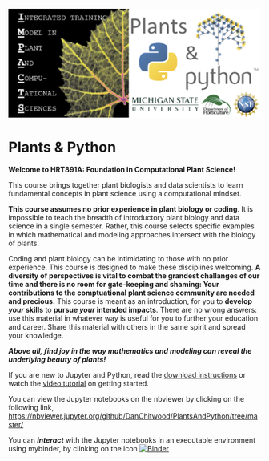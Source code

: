 ![alt text](https://github.com/DanChitwood/PlantsAndPython/blob/master/plantsandpython.jpg)

# Plants & Python

**Welcome to HRT891A: Foundation in Computational Plant Science!**

This course brings together plant biologists and data scientists to learn fundamental concepts in plant science using a computational mindset.

**This course assumes no prior experience in plant biology or coding**. It is impossible to teach the breadth of introductory plant biology and data science in a single semester. Rather, this course selects specific examples in which mathematical and modeling approaches intersect with the biology of plants.

Coding and plant biology can be intimidating to those with no prior experience. This course is designed to make these disciplines welcoming. **A diversity of perspectives is vital to combat the grandest challanges of our time and there is no room for gate-keeping and shaming: Your contributions to the comptuational plant science community are needed and precious.** This course is meant as an introduction, for you to **develop *your* skills** to **pursue *your* intended impacts**. There are no wrong answers: use this material in whatever way is useful for you to further your education and career. Share this material with others in the same spirit and spread your knowledge.

***Above all, find joy in the way mathematics and modeling can reveal the underlying beauty of plants!***

If you are new to Jupyter and Python, read the [download instructions](https://nbviewer.jupyter.org/github/DanChitwood/PlantsAndPython/blob/master/PlantsAndPython0_GettingStartedWithJupyter.ipynb) or watch the [video tutorial](https://www.youtube.com/watch?v=CDHRKQl_Pq8) on getting started.

You can view the Jupyter notebooks on the nbviewer by clicking on the following link, https://nbviewer.jupyter.org/github/DanChitwood/PlantsAndPython/tree/master/

You can ***interact*** with the Jupyter notebooks in an executable environment using mybinder, by clinking on the icon
[![Binder](https://mybinder.org/badge_logo.svg)](https://mybinder.org/v2/gh/DanChitwood/PlantsAndPython/master)
